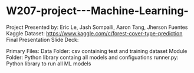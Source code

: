 # W207-project---Machine-Learning-

Project Presented by: Eric Le, Jash Sompalli, Aaron Tang, Jherson Fuentes
Kaggle Dataset: https://www.kaggle.com/c/forest-cover-type-prediction
Final Presentation Slide Deck: 

Primary Files:
Data Folder: csv containing test and training dataset
Module Folder: Python library containg all models and configuations 
runner.py: Python library to run all ML models
